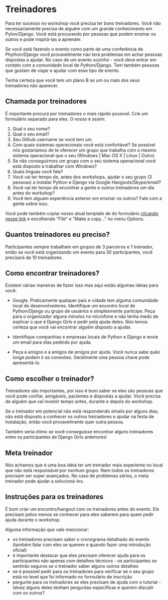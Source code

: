 # Treinadores

Para ter sucesso no workshop você precisa ter bons treinadores. Você não necessariamente precisa de alguém com um grande conhecimento em Pyton/Django. Você está procurando por pessoas que podem ensinar os outros e pode inspirá-las a aprender.

Se você está fazendo o evento como parte de uma conferência de Phython/Django você provavelmente não terá problemas em achar pessoas dispostas a ajudar. No caso de um evento sozinho - você deve entrar em contato com a comunidade local de Python/Django. Tem também pessoas que gostam de viajar e ajudar com esse tipo de evento.

Tenha certeza que você tem um plano B se um ou mais dos seus treinadores não aparecer.


## Chamada por treinadores

É importante procura por treinadores o mais rápido possível. Crie um formulário separado para eles.
O nosso é assim:

1. Qual o seu nome?
2. Qual o seu email?
3. Seu Github username se você tem um.
4. Com quais sistemas operacionais você está confortável? Se possível nós gostaríamos de te oferecer um grupo que trabalha com o mesmo sistema operacional que o seu (Windows | Mac OS X | Linux | Outro)
5. Se não conseguirmos um grupo com o seu sistema operacional você está disposto a trabalhar com Windows?
6. Quais línguas você fala?
7. Você vai ter tempo de, antes dos workshops, ajudar o seu grupo (3 pessoas) a instalar Python e Django via Google Hangouts/Skype/email?
8. Você vai ter tempo de encontrar a gente e outros treinadores um dia antes do workshop?
9. Você tem alguam experiência anterior em ensinar os outros? Fale com a gente sobre isso.

Você pode também copiar nosso atual template de do formulário [clicando nesse link](https://docs.google.com/forms/d/1aLsyxtA-iABOnlG6Puc0ftEUuT9DcfQ6pANHvmc6lRI/edit?usp=sharing) e escolhendo "File" e "Make a copy..." no menu Options.

## Quantos treinadores eu preciso?

Participantes sempre trabalham em grupos de 3 parceiros e 1 treinador, então se você está organizando um evento para 30 participantes, você precisará de 10 treinadores.

## Como encontrar treinadores?

Existem várias maneiras de fazer isso mas aqui estão algumas ideias para você:

- Google. Praticamente qualquer país e cidade tem alguma comunidade local de desenvolvedores. Identifique um encontro local de Python/Django ou grupo de usuários e simplesmente participe. Peça para o organizador alguns minutos no microfone e não tenha medo de explicar o que é Django Girls e pedir pela ajuda deles.
Nós temos certeza que você vai encontrar alguém disposto a ajudar.

- Identifique companhias e empresas locais de Python e Django e envie um email para elas pedindo por ajuda.

- Peça a amigos e a amigos de amigos por ajuda. Você nunca sabe quão longe podem ir as conexões. Geralmente uma pessoa chave pode apresentá-lo.

## Como escolher o treinador?

Treinadores são importantes, por isso é bom saber se eles são pessoas que você pode confiar, amigáveis, pacientes e dispostas a ajudar. Você precisa de alguém que vai investir tempo antes, durante e depois do workshop.

Se o treinador em potencial não está respondendo emails por alguns dias, não está disposto a conhecer os outros treinadores e ajudar na festa de instalação, então você provavelmente quer outra pessoa.

Também seria ótimo se você conseguisse encontrar alguns treinadores entre os participantes de Django Girls anteriores!

## Meta treinador

Nós achamos que é uma boa ideia ter um treinador mais experiente no local que não está responsável por nenhum grupo. Nem todos os treinadores precisam ser super avançados. No caso de problemas sérios, o meta treinador pode ajudar a solucioná-los.

## Instruções para os treinadores

É bom criar um encontro/hangout com os treinadores antes do evento. Ele precisam pelos menos se conhecer para eles saberem para quem pedir ajuda durante o workshop.

Alguma informação que vale mencionar:
- os treinadores precisam saber o cronograma detalhado do evento (também falar com eles se querem e quando fazer uma introdução oficial)
- é importante destacar que eles precisam oferecer ajuda para os participantes não apenas com detalhes técnicos - os participantes se sentirão seguros se o treinador saber alguns outros detalhes
- se é possível pedir para os treinadores para verificar se o seu grupo está no level que foi informado no formulário de inscrição
- pergunte para os treinadores se eles precisam de ajuda com o tutorial - talvez alguns deles tenham perguntas específicas e querem discutir com os outros?
